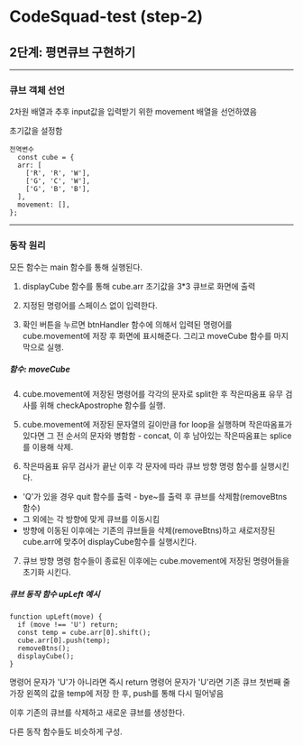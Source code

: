 # CodeSquad-test (step-2)

## 2단계: 평면큐브 구현하기

------
### 큐브 객체 선언
2차원 배열과 추후 input값을 입력받기 위한 movement 배열을 선언하였음

초기값을 설정함
```
전역변수
  const cube = {
  arr: [
    ['R', 'R', 'W'],
    ['G', 'C', 'W'],
    ['G', 'B', 'B'],
  ],
  movement: [],
};
```
--------
### 동작 원리
모든 함수는 main 함수를 통해 실행된다.

1. displayCube 함수를 통해 cube.arr 초기값을 3*3 큐브로 화면에 출력

2. 지정된 명령어를 스페이스 없이 입력한다.

3. 확인 버튼을 누르면 btnHandler 함수에 의해서 입력된 명령어를 cube.movement에 저장 후 화면에 표시해준다. 그리고 moveCube 함수를 마지막으로 실행.

##### 함수: moveCube
4. cube.movement에 저장된 명령어를 각각의 문자로 split한 후 작은따옴표 유무 검사를 위해 checkApostrophe 함수를 실행.

5. cube.movement에 저장된 문자열의 길이만큼 for loop을 실행하며 작은따옴표가 있다면 그 전 순서의 문자와 병함함 - concat, 이 후 남아있는 작은따옴표는 splice를 이용해 삭제.

6. 작은따옴표 유무 검사가 끝난 이후 각 문자에 따라 큐브 방향 명령 함수를 실행시킨다.
  - 'Q'가 있을 경우 quit 함수를 출력 - bye~를 출력 후 큐브를 삭제함(removeBtns 함수)
  - 그 외에는 각 방향에 맞게 큐브를 이동시킴
  - 방향에 이동된 이후에는 기존의 큐브들을 삭제(removeBtns)하고 새로저장된 cube.arr에 맞추어 displayCube함수를 실행시킨다.
  
7. 큐브 방향 명령 함수들이 종료된 이후에는 cube.movement에 저장된 명령어들을 초기화 시킨다.


##### 큐브 동작 함수 upLeft 예시
```
function upLeft(move) {
  if (move !== 'U') return;
  const temp = cube.arr[0].shift();
  cube.arr[0].push(temp);
  removeBtns();
  displayCube();
}
```
명령어 문자가 'U'가 아니라면 즉시 return
명령어 문자가 'U'라면 기존 큐브 첫번째 줄 가장 왼쪽의 값을 temp에 저장 한 후,
push를 통해 다시 밀어넣음

이후 기존의 큐브를 삭제하고 새로운 큐브를 생성한다.

다른 동작 함수들도 비슷하게 구성.





